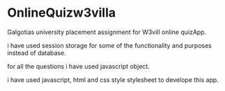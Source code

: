# OnlineQuizw3villa
Galgotias university placement assignment for W3vill online quizApp.

i have used session storage for some of  the functionality and purposes instead of database.

for all the questions i have used javascript object.

i have used  javascript, html and css style stylesheet to develope this app.
